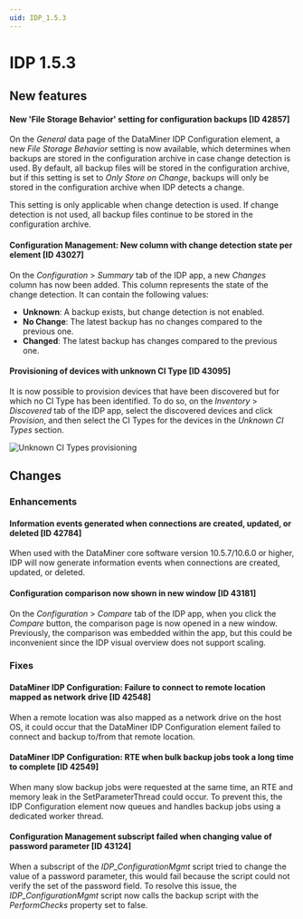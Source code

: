 ```yaml
---
uid: IDP_1.5.3
---
```


# IDP 1.5.3

## New features

#### New 'File Storage Behavior' setting for configuration backups [ID 42857]

On the *General* data page of the DataMiner IDP Configuration element, a new *File Storage Behavior* setting is now available, which determines when backups are stored in the configuration archive in case change detection is used. By default, all backup files will be stored in the configuration archive, but if this setting is set to *Only Store on Change*, backups will only be stored in the configuration archive when IDP detects a change.

This setting is only applicable when change detection is used. If change detection is not used, all backup files continue to be stored in the configuration archive.

#### Configuration Management: New column with change detection state per element [ID 43027]

On the *Configuration* > *Summary* tab of the IDP app, a new *Changes* column has now been added. This column represents the state of the change detection. It can contain the following values:

- **Unknown**: A backup exists, but change detection is not enabled.
- **No Change**: The latest backup has no changes compared to the previous one.
- **Changed**: The latest backup has changes compared to the previous one.

#### Provisioning of devices with unknown CI Type [ID 43095]

It is now possible to provision devices that have been discovered but for which no CI Type has been identified. To do so, on the *Inventory* > *Discovered* tab of the IDP app, select the discovered devices and click *Provision*, and then select the CI Types for the devices in the *Unknown CI Types* section.

![Unknown CI Types provisioning](~/release-notes/images/Unknown_CI_Types.png)

## Changes

### Enhancements

#### Information events generated when connections are created, updated, or deleted [ID 42784]

When used with the DataMiner core software version 10.5.7/10.6.0<!-- RN42783 --> or higher, IDP will now generate information events when connections are created, updated, or deleted.

#### Configuration comparison now shown in new window [ID 43181]

On the *Configuration* > *Compare* tab of the IDP app, when you click the *Compare* button, the comparison page is now opened in a new window. Previously, the comparison was embedded within the app, but this could be inconvenient since the IDP visual overview does not support scaling.

### Fixes

#### DataMiner IDP Configuration: Failure to connect to remote location mapped as network drive [ID 42548]

When a remote location was also mapped as a network drive on the host OS, it could occur that the DataMiner IDP Configuration element failed to connect and backup to/from that remote location.

#### DataMiner IDP Configuration: RTE when bulk backup jobs took a long time to complete [ID 42549]

When many slow backup jobs were requested at the same time, an RTE and memory leak in the SetParameterThread could occur. To prevent this, the IDP Configuration element now queues and handles backup jobs using a dedicated worker thread.

#### Configuration Management subscript failed when changing value of password parameter [ID 43124]

When a subscript of the *IDP_ConfigurationMgmt* script tried to change the value of a password parameter, this would fail because the script could not verify the set of the password field. To resolve this issue, the *IDP_ConfigurationMgmt* script now calls the backup script with the *PerformChecks* property set to false.
